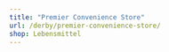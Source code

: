 ```yaml
---
title: "Premier Convenience Store"
url: /derby/premier-convenience-store/
shop: Lebensmittel
---
```

